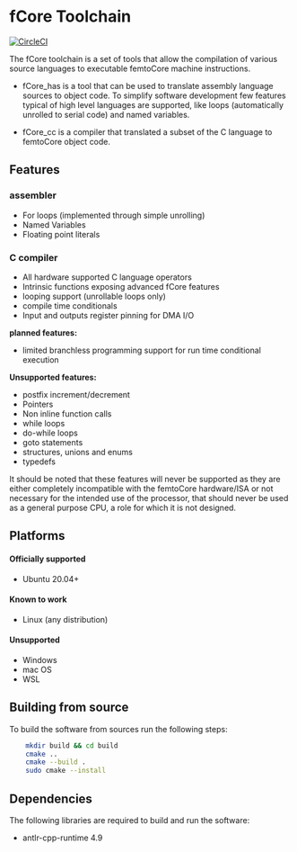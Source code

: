 # fCore Toolchain

[![CircleCI](https://circleci.com/gh/filssavi/fCore_toolchain.svg?style=shield&circle-token=1145a78e36553f20bf503af95f607591199be482)](https://app.circleci.com/pipelines/github/filssavi/fCore_toolchain)


The fCore toolchain is a set of tools that allow the compilation of various source languages to executable femtoCore machine instructions.

- fCore_has is a tool that can be used to translate assembly language sources to object code. To simplify software development few features typical of high level languages are supported, like loops (automatically unrolled to serial code) and named variables.

- fCore_cc is a compiler that translated a subset of the C language to femtoCore object code.


## Features

### assembler

- For loops (implemented through simple unrolling)
- Named Variables
- Floating point literals

### C compiler

- All hardware supported C language operators
- Intrinsic functions exposing advanced fCore features
- looping support (unrollable loops only)
- compile time conditionals
- Input and outputs register pinning for DMA I/O

**planned features:**

- limited branchless programming support for run time conditional execution

**Unsupported features:**

- postfix increment/decrement
- Pointers
- Non inline function calls
- while loops
- do-while loops
- goto statements
- structures, unions and enums
- typedefs

It should be noted that these features will never be supported as they are either completely incompatible with the femtoCore hardware/ISA or not necessary for the intended use of the processor, that should never be used as a general purpose CPU, a role for which it is not designed.


## Platforms

#### Officially supported

- Ubuntu 20.04+

#### Known to work

- Linux (any distribution)

#### Unsupported

- Windows
- mac OS
- WSL

## Building from source

To build the software from sources run the following steps:

```bash
    mkdir build && cd build
    cmake ..
    cmake --build .
    sudo cmake --install
```
    
## Dependencies

The following libraries are required to build and run the software:

- antlr-cpp-runtime 4.9
